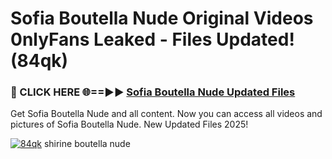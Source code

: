 # Sofia Boutella Nude Original Videos 0nlyFans Leaked - Files Updated! (84qk)

<h3>🔴 CLICK HERE 🌐==►► <a href="https://tinyurl.com/yrmya6cz" rel="nofollow">Sofia Boutella Nude Updated Files</a></h3>

Get Sofia Boutella Nude and all content. Now you can access all videos and pictures of Sofia Boutella Nude. New Updated Files 2025!

[![84qk](https://i.imgur.com/FMdXYCs.gif)](https://tinyurl.com/yrmya6cz)
shirine boutella nude